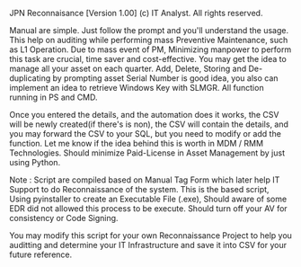 JPN Reconnaisance [Version 1.00]
(c) IT Analyst. All rights reserved.

Manual are simple. Just follow the prompt and you'll understand the usage. This help on auditing while performing mass Preventive Maintenance, such as L1 Operation.
Due to mass event of PM, Minimizing manpower to perform this task are crucial, time saver and cost-effective. You may get the idea to manage all your asset on each quarter.
Add, Delete, Storing and De-duplicating by prompting asset Serial Number is good idea, you also can implement an idea to retrieve Windows Key with SLMGR. All function running in PS and CMD.

Once you entered the details, and the automation does it works, the CSV will be newly created(if there's is non), the CSV will contain the details, and you may forward the CSV to your SQL, but you need to modify or add the function.
Let me know if the idea behind this is worth in MDM / RMM Technologies. Should minimize Paid-License in Asset Management by just using Python.

Note : Script are compiled based on Manual Tag Form which later help IT Support to do Reconnaissance of the system.
       This is the based script, Using pyinstaller to create an Executable File (.exe), Should aware of some EDR did not allowed this process to be execute.
       Should turn off your AV for consistency or Code Signing.

You may modify this script for your own Reconnaissance Project to help you auditting and determine your IT Infrastructure and save it into CSV for your future reference.
